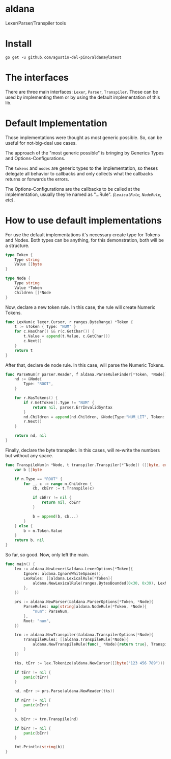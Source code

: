 # aldana
Lexer/Parser/Transpiler tools

# Install

````shell
go get -u github.com/agustin-del-pino/aldana@latest
````

# The interfaces
There are three main interfaces: `Lexer`, `Parser`, `Transpiler`. Those can be used by implementing them or by using the default implementation of this lib.

# Default Implementation
Those implementations were thought as most generic possible. So, can be useful for not-big-deal use cases.

The approach of the "most generic possible" is bringing by Generics Types and Options-Configurations.

The `tokens` and `nodes` are generic types to the implementation, so theses delegate all behavior to callbacks and only collects what the callbacks returns or forwards the errors.

The Options-Configurations are the callbacks to be called at the implementation, usually they're named as "...Rule". *(`LexicalRule`, `NodeRule`, etc)*.

# How to use default implementations

For use the default implementations it's necessary create type for Tokens and Nodes. Both types can be anything, for this demonstration, both will be a structure.

````go
type Token {
    Type string
    Value []byte
}

type Node {
    Type string
    Value *Token
    Children []*Node
}
````

Now, declare a new token rule. In this case, the rule will create Numeric Tokens.
````go
func LexNum(c lexer.Cursor, r ranges.ByteRange) *Token {
    t := &Token { Type: "NUM" }
    for c.HasChar() && r(c.GetChar()) {
        t.Value = append(t.Value, c.GetChar())
        c.Next()
    }
    return t
}
````

After that, declare de node rule. In this case, will parse the Numeric Tokens.

````go
func ParseNum(r parser.Reader, f aldana.ParseRuleFinder[*Token, *Node]) (*Node, error) {
    nd := &Node{
        Type: "ROOT",
    }

    for r.HasTokens() {
        if r.GetToken().Type != "NUM" {
            return nil, parser.ErrInvalidSyntax
        }
        nd.Children = append(nd.Children, &Node{Type:"NUM_LIT", Token: r.GetToken()})
        r.Next()
    }

    return nd, nil
}
````

Finally, declare the byte transpiler. In this cases, will re-write the numbers but without any space.

````go
func TranspileNum(n *Node, t transpiler.Transpiler[*¨Node]) ([]byte, error) {
    var b []byte

    if n.Type == "ROOT" {
        for _, c := range n.Children {
            cb, cbErr := t.Transpile(c)

            if cbErr != nil {
                return nil, cbErr
            }

            b = append(b, cb...)
        }
    } else {
        b = n.Token.Value
    }
    return b, nil
}
````

So far, so good. Now, only left the main.

````go
func main() {
    lex := aldana.NewLexer(&aldana.LexerOptions[*Token]{
		Ignore: aldana.IgnoreWhiteSpaces(),
		LexRules: []aldana.LexicalRule[*Token]{
			aldana.NewLexicalRule(ranges.BytesBounded(0x30, 0x39), LexNum),
		},
	})

    prs := aldana.NewParser(&aldana.ParserOptions[*Token, *Node]{
        ParseRules: map[string]aldana.NodeRule[*Token, *Node]{
			"num": ParseNum,
		},
        Root: "num",
    })

    trn := aldana.NewTranspiler(&aldana.TranspilerOptions[*Node]{
		TranspileRules: []aldana.TranspileRule[*Node]{
			aldana.NewTranspileRule(func(_ *Node){return true}, TranspileNum),
        }
    })

    tks, tErr := lex.Tokenize(aldana.NewCursor([]byte("123 456 789")))

    if tErr != nil {
        panic(tErr)
    }

    nd, nErr := prs.Parse(aldana.NewReader(tks))

    if nErr != nil {
        panic(nErr)
    }

    b, bErr := trn.Transpile(nd)

    if bErr != nil {
        panic(bErr)
    }

    fmt.Println(string(b))
}
````
